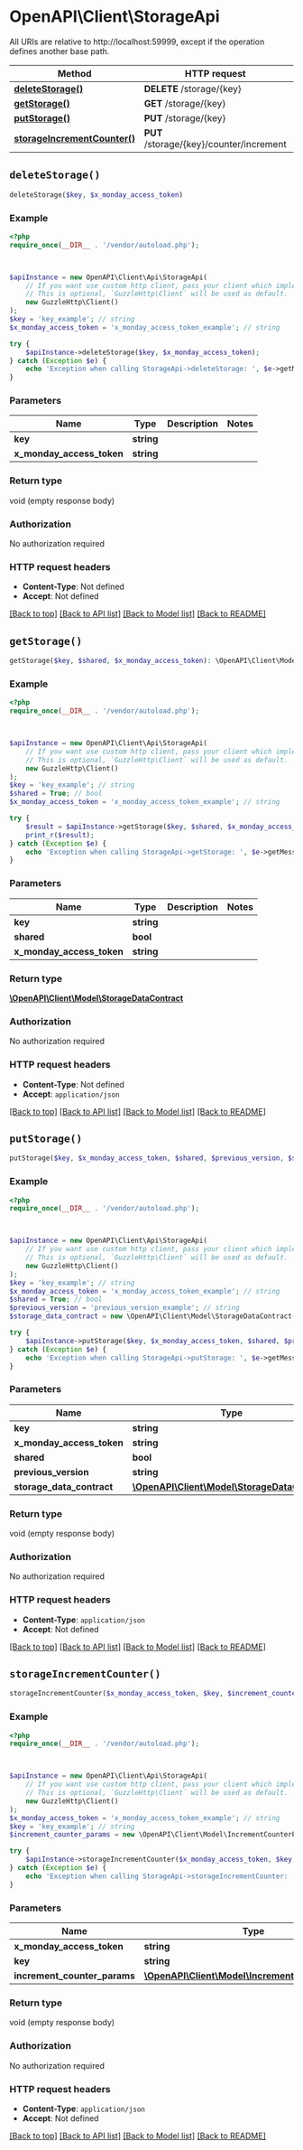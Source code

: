 # OpenAPI\Client\StorageApi

All URIs are relative to http://localhost:59999, except if the operation defines another base path.

| Method | HTTP request | Description |
| ------------- | ------------- | ------------- |
| [**deleteStorage()**](StorageApi.md#deleteStorage) | **DELETE** /storage/{key} |  |
| [**getStorage()**](StorageApi.md#getStorage) | **GET** /storage/{key} |  |
| [**putStorage()**](StorageApi.md#putStorage) | **PUT** /storage/{key} |  |
| [**storageIncrementCounter()**](StorageApi.md#storageIncrementCounter) | **PUT** /storage/{key}/counter/increment |  |


## `deleteStorage()`

```php
deleteStorage($key, $x_monday_access_token)
```



### Example

```php
<?php
require_once(__DIR__ . '/vendor/autoload.php');



$apiInstance = new OpenAPI\Client\Api\StorageApi(
    // If you want use custom http client, pass your client which implements `GuzzleHttp\ClientInterface`.
    // This is optional, `GuzzleHttp\Client` will be used as default.
    new GuzzleHttp\Client()
);
$key = 'key_example'; // string
$x_monday_access_token = 'x_monday_access_token_example'; // string

try {
    $apiInstance->deleteStorage($key, $x_monday_access_token);
} catch (Exception $e) {
    echo 'Exception when calling StorageApi->deleteStorage: ', $e->getMessage(), PHP_EOL;
}
```

### Parameters

| Name | Type | Description  | Notes |
| ------------- | ------------- | ------------- | ------------- |
| **key** | **string**|  | |
| **x_monday_access_token** | **string**|  | |

### Return type

void (empty response body)

### Authorization

No authorization required

### HTTP request headers

- **Content-Type**: Not defined
- **Accept**: Not defined

[[Back to top]](#) [[Back to API list]](../../README.md#endpoints)
[[Back to Model list]](../../README.md#models)
[[Back to README]](../../README.md)

## `getStorage()`

```php
getStorage($key, $shared, $x_monday_access_token): \OpenAPI\Client\Model\StorageDataContract
```



### Example

```php
<?php
require_once(__DIR__ . '/vendor/autoload.php');



$apiInstance = new OpenAPI\Client\Api\StorageApi(
    // If you want use custom http client, pass your client which implements `GuzzleHttp\ClientInterface`.
    // This is optional, `GuzzleHttp\Client` will be used as default.
    new GuzzleHttp\Client()
);
$key = 'key_example'; // string
$shared = True; // bool
$x_monday_access_token = 'x_monday_access_token_example'; // string

try {
    $result = $apiInstance->getStorage($key, $shared, $x_monday_access_token);
    print_r($result);
} catch (Exception $e) {
    echo 'Exception when calling StorageApi->getStorage: ', $e->getMessage(), PHP_EOL;
}
```

### Parameters

| Name | Type | Description  | Notes |
| ------------- | ------------- | ------------- | ------------- |
| **key** | **string**|  | |
| **shared** | **bool**|  | |
| **x_monday_access_token** | **string**|  | |

### Return type

[**\OpenAPI\Client\Model\StorageDataContract**](../Model/StorageDataContract.md)

### Authorization

No authorization required

### HTTP request headers

- **Content-Type**: Not defined
- **Accept**: `application/json`

[[Back to top]](#) [[Back to API list]](../../README.md#endpoints)
[[Back to Model list]](../../README.md#models)
[[Back to README]](../../README.md)

## `putStorage()`

```php
putStorage($key, $x_monday_access_token, $shared, $previous_version, $storage_data_contract)
```



### Example

```php
<?php
require_once(__DIR__ . '/vendor/autoload.php');



$apiInstance = new OpenAPI\Client\Api\StorageApi(
    // If you want use custom http client, pass your client which implements `GuzzleHttp\ClientInterface`.
    // This is optional, `GuzzleHttp\Client` will be used as default.
    new GuzzleHttp\Client()
);
$key = 'key_example'; // string
$x_monday_access_token = 'x_monday_access_token_example'; // string
$shared = True; // bool
$previous_version = 'previous_version_example'; // string
$storage_data_contract = new \OpenAPI\Client\Model\StorageDataContract(); // \OpenAPI\Client\Model\StorageDataContract

try {
    $apiInstance->putStorage($key, $x_monday_access_token, $shared, $previous_version, $storage_data_contract);
} catch (Exception $e) {
    echo 'Exception when calling StorageApi->putStorage: ', $e->getMessage(), PHP_EOL;
}
```

### Parameters

| Name | Type | Description  | Notes |
| ------------- | ------------- | ------------- | ------------- |
| **key** | **string**|  | |
| **x_monday_access_token** | **string**|  | |
| **shared** | **bool**|  | |
| **previous_version** | **string**|  | |
| **storage_data_contract** | [**\OpenAPI\Client\Model\StorageDataContract**](../Model/StorageDataContract.md)|  | |

### Return type

void (empty response body)

### Authorization

No authorization required

### HTTP request headers

- **Content-Type**: `application/json`
- **Accept**: Not defined

[[Back to top]](#) [[Back to API list]](../../README.md#endpoints)
[[Back to Model list]](../../README.md#models)
[[Back to README]](../../README.md)

## `storageIncrementCounter()`

```php
storageIncrementCounter($x_monday_access_token, $key, $increment_counter_params)
```



### Example

```php
<?php
require_once(__DIR__ . '/vendor/autoload.php');



$apiInstance = new OpenAPI\Client\Api\StorageApi(
    // If you want use custom http client, pass your client which implements `GuzzleHttp\ClientInterface`.
    // This is optional, `GuzzleHttp\Client` will be used as default.
    new GuzzleHttp\Client()
);
$x_monday_access_token = 'x_monday_access_token_example'; // string
$key = 'key_example'; // string
$increment_counter_params = new \OpenAPI\Client\Model\IncrementCounterParams(); // \OpenAPI\Client\Model\IncrementCounterParams

try {
    $apiInstance->storageIncrementCounter($x_monday_access_token, $key, $increment_counter_params);
} catch (Exception $e) {
    echo 'Exception when calling StorageApi->storageIncrementCounter: ', $e->getMessage(), PHP_EOL;
}
```

### Parameters

| Name | Type | Description  | Notes |
| ------------- | ------------- | ------------- | ------------- |
| **x_monday_access_token** | **string**|  | |
| **key** | **string**|  | |
| **increment_counter_params** | [**\OpenAPI\Client\Model\IncrementCounterParams**](../Model/IncrementCounterParams.md)|  | |

### Return type

void (empty response body)

### Authorization

No authorization required

### HTTP request headers

- **Content-Type**: `application/json`
- **Accept**: Not defined

[[Back to top]](#) [[Back to API list]](../../README.md#endpoints)
[[Back to Model list]](../../README.md#models)
[[Back to README]](../../README.md)
